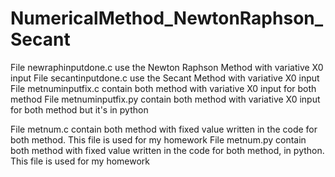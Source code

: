 # NumericalMethod_NewtonRaphson_Secant

File newraphinputdone.c use the Newton Raphson Method with variative X0 input
File secantinputdone.c use the Secant Method with variative X0 input
File metnuminputfix.c contain both method with variative X0 input for both method
File metnuminputfix.py contain both method with variative X0 input for both method but it's in python

File metnum.c contain both method with fixed value written in the code for both method. This file is used for my homework
File metnum.py contain both method with fixed value written in the code for both method, in python. This file is used for my homework
